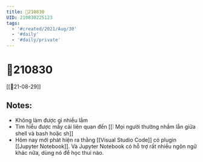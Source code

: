 ```yaml
---
title: 📝210830
UID: 210830225123
tags:
  - '#created/2021/Aug/30'
  - '#daily'
  - '#daily/private'
---
```

# 📝210830
[[📝21-08-29]]
## Notes:
- Không làm được gì nhiều lắm
- Tìm hiểu được mấy cái liên quan đến [[❕ Mọi người thường nhầm lẫn giữa shell và bash hoặc sh]]
- Hôm nay mới phát hiện ra thằng [[Visual Studio Code]] có plugin [[Jupyter Notebook]]. Và Jupyter Notebook có hỗ trợ rất nhiều ngôn ngữ khác nữa, dùng nó để học thui nào.
